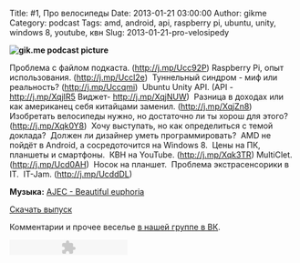 Title: #1, Про велосипеды
Date: 2013-01-21 03:00:00
Author: gikme
Category: podcast
Tags: amd, android, api, raspberry pi, ubuntu, unity, windows 8, youtube, квн
Slug: 2013-01-21-pro-velosipedy

**![gik.me podcast picture](http://2.bp.blogspot.com/-qH-A54-BZKk/UPw2iQrf7AI/AAAAAAAAIDY/cQ0xERCLOPE/s1600/01-plan.jpg)**

Проблема с файлом подкаста. (<http://j.mp/Ucc92P>)
Raspberry Pi, опыт использования. (<http://j.mp/Uccl2e>) 
Туннельный синдром - миф или реальность? (<http://j.mp/Uccqmi>) 
Ubuntu Unity API. (API - <http://j.mp/XqjIR5> Виджет-
    <http://j.mp/XqjNUW>) 
Разница в доходах или как американец себя китайцами заменил.
    (<http://j.mp/XqjZn8>) 
Изобретать велосипеды нужно, но достаточно ли ты хорош для этого?
    (<http://j.mp/Xqk0Y8>) 
Хочу выступать, но как определиться с темой доклада? 
Должен ли дизайнер уметь программировать? 
AMD не пойдёт в Android, а сосредоточится на Windows 8. 
Цены на ПК, планшеты и смартфоны. 
КВН на YouTube. (<http://j.mp/Xqk3TR>)
MultiClet. (<http://j.mp/Ucd0AH>) 
Носок на планшет. 
Проблема экстрасенсорики в IT. 
IT-Jam. (<http://j.mp/UcddDL>)


**Музыка:** [AJEC - Beautiful
euphoria](http://promodj.com/amurstar/tracks/3834716/AJEC_Beautiful_euphoria)

[Скачать
выпуск](http://static.qnub.ru/gik.me/mp3/s01/00001-about-bikes.mp3)

Комментарии и прочее веселье [в нашей группе в
ВК](http://vk.com/gikme).

<embed type="application/x-shockwave-flash" src="http://assets.tumblr.com/swf/audio_player.swf?audio_file=http%3A%2F%2Fstatic.qnub.ru%2Fgik.me%2Fmp3%2Fs01%2F00001-about-bikes.mp3&amp;color=FFFFFF" height="27" width="207" quality="best" wmode="opaque">
</embed>

